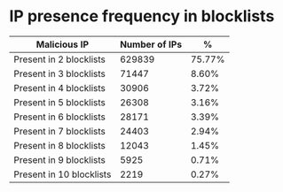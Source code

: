 # IP presence frequency in blocklists
| Malicious IP | Number of IPs | % |
|----|----|----|
| Present in 2 blocklists | 629839 | 75.77% |
| Present in 3 blocklists | 71447 | 8.60% |
| Present in 4 blocklists | 30906 | 3.72% |
| Present in 5 blocklists | 26308 | 3.16% |
| Present in 6 blocklists | 28171 | 3.39% |
| Present in 7 blocklists | 24403 | 2.94% |
| Present in 8 blocklists | 12043 | 1.45% |
| Present in 9 blocklists | 5925 | 0.71% |
| Present in 10 blocklists | 2219 | 0.27% |
